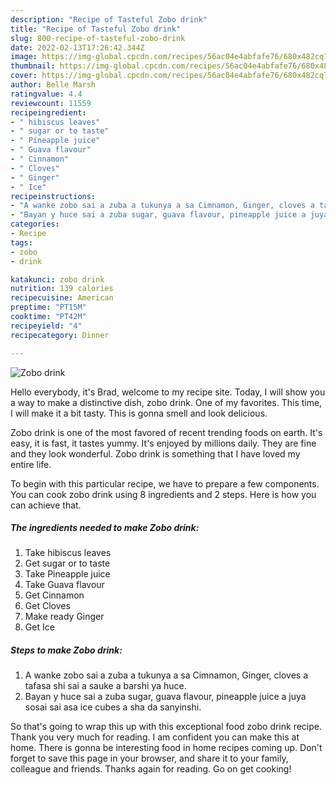 ```yaml
---
description: "Recipe of Tasteful Zobo drink"
title: "Recipe of Tasteful Zobo drink"
slug: 800-recipe-of-tasteful-zobo-drink
date: 2022-02-13T17:26:42.344Z
image: https://img-global.cpcdn.com/recipes/56ac04e4abfafe76/680x482cq70/zobo-drink-recipe-main-photo.jpg
thumbnail: https://img-global.cpcdn.com/recipes/56ac04e4abfafe76/680x482cq70/zobo-drink-recipe-main-photo.jpg
cover: https://img-global.cpcdn.com/recipes/56ac04e4abfafe76/680x482cq70/zobo-drink-recipe-main-photo.jpg
author: Belle Marsh
ratingvalue: 4.4
reviewcount: 11559
recipeingredient:
- " hibiscus leaves"
- " sugar or to taste"
- " Pineapple juice"
- " Guava flavour"
- " Cinnamon"
- " Cloves"
- " Ginger"
- " Ice"
recipeinstructions:
- "A wanke zobo sai a zuba a tukunya a sa Cimnamon, Ginger, cloves a tafasa shi sai a sauke a barshi ya huce."
- "Bayan y huce sai a zuba sugar, guava flavour, pineapple juice a juya sosai sai asa ice cubes a sha da sanyinshi."
categories:
- Recipe
tags:
- zobo
- drink

katakunci: zobo drink 
nutrition: 139 calories
recipecuisine: American
preptime: "PT15M"
cooktime: "PT42M"
recipeyield: "4"
recipecategory: Dinner

---
```



![Zobo drink](https://img-global.cpcdn.com/recipes/56ac04e4abfafe76/680x482cq70/zobo-drink-recipe-main-photo.jpg)

Hello everybody, it's Brad, welcome to my recipe site. Today, I will show you a way to make a distinctive dish, zobo drink. One of my favorites. This time, I will make it a bit tasty. This is gonna smell and look delicious.



Zobo drink is one of the most favored of recent trending foods on earth. It's easy, it is fast, it tastes yummy. It's enjoyed by millions daily. They are fine and they look wonderful. Zobo drink is something that I have loved my entire life.


To begin with this particular recipe, we have to prepare a few components. You can cook zobo drink using 8 ingredients and 2 steps. Here is how you can achieve that.

<!--inarticleads1-->

##### The ingredients needed to make Zobo drink:

1. Take  hibiscus leaves
1. Get  sugar or to taste
1. Take  Pineapple juice
1. Take  Guava flavour
1. Get  Cinnamon
1. Get  Cloves
1. Make ready  Ginger
1. Get  Ice




<!--inarticleads2-->

##### Steps to make Zobo drink:

1. A wanke zobo sai a zuba a tukunya a sa Cimnamon, Ginger, cloves a tafasa shi sai a sauke a barshi ya huce.
1. Bayan y huce sai a zuba sugar, guava flavour, pineapple juice a juya sosai sai asa ice cubes a sha da sanyinshi.




So that's going to wrap this up with this exceptional food zobo drink recipe. Thank you very much for reading. I am confident you can make this at home. There is gonna be interesting food in home recipes coming up. Don't forget to save this page in your browser, and share it to your family, colleague and friends. Thanks again for reading. Go on get cooking!
